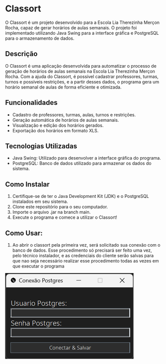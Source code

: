 # Classort

O Classort é um projeto desenvolvido para a Escola Lia Therezinha Merçon Rocha, capaz de gerar horários de aulas semanais. O projeto foi implementado utilizando Java Swing para a interface gráfica e PostgreSQL para o armazenamento de dados.

## Descrição

O Classort é uma aplicação desenvolvida para automatizar o processo de geração de horários de aulas semanais na Escola Lia Therezinha Merçon Rocha. Com a ajuda do Classort, é possível cadastrar professores, turmas, turnos e possíveis restrições, e a partir desses dados, o programa gera um horário semanal de aulas de forma eficiente e otimizada.

## Funcionalidades

- Cadastro de professores, turmas, aulas, turnos e restrições.
- Geração automática de horários de aulas semanais.
- Visualização e edição dos horários gerados.
- Exportação dos horários em formato XLS.

## Tecnologias Utilizadas

- Java Swing: Utilizado para desenvolver a interface gráfica do programa.
- PostgreSQL: Banco de dados utilizado para armazenar os dados do sistema.

## Como Instalar

1. Certifique-se de ter o Java Development Kit (JDK) e o PostgreSQL instalados em seu sistema.
2. Clone este repositório para o seu computador.
3. Importe o arquivo .jar na branch main.
5. Execute o programa e comece a utilizar o Classort!

## Como Usar:
1. Ao abrir o classort pela primeira vez, será solicitado sua conexão com o banco de dados. Esse procedimento só precisará ser feito uma vez, pelo técnico instalador, e as credenciais do cliente serão salvas para que nao seja necessário realizar esse procedimento todas as vezes em que executar o programa

![Login no BD](img/1.png)

